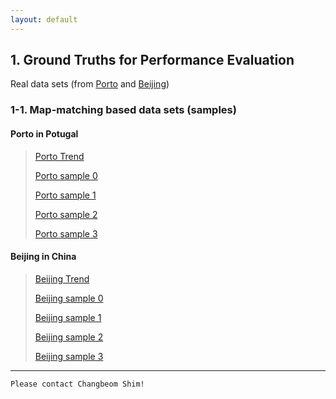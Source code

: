 ```yaml
---
layout: default
---
```


## 1. Ground Truths for Performance Evaluation

Real data sets (from <a href='https://www.kaggle.com/c/pkdd-15-predict-taxi-service-trajectory-i/overview'>Porto</a> and <a href='https://www.microsoft.com/en-us/research/publication/geolife-gps-trajectory-dataset-user-guide/'>Beijing</a>)

### 1-1. Map-matching based data sets (samples)
#### Porto in Potugal

> [Porto Trend](./output/p_trend_all.html)
> 
> [Porto sample 0](./output/p_truth_0.html)
> 
> [Porto sample 1](./output/p_truth_1.html)
> 
> [Porto sample 2](./output/p_truth_2.html)
> 
> [Porto sample 3](./output/p_truth_3.html)
>

#### Beijing in China

> [Beijing Trend](./output/b_trend_all.html)
>
> [Beijing sample 0](./output/b_truth_0.html)
> 
> [Beijing sample 1](./output/b_truth_1.html)
> 
> [Beijing sample 2](./output/b_truth_2.html)
> 
> [Beijing sample 3](./output/b_truth_3.html)
>

---
```
Please contact Changbeom Shim!
```
